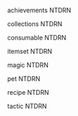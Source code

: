achievements
  NTDRN

collections
  NTDRN

consumable
  NTDRN

itemset
  NTDRN

magic
  NTDRN

pet
  NTDRN

recipe
  NTDRN

tactic
  NTDRN
